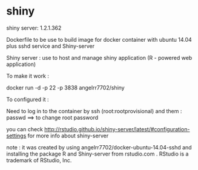 shiny
=====

shiny server: 1.2.1.362

Dockerfile to be use to build image for docker container with ubuntu 14.04 plus sshd service and Shiny-server


Shiny server : use to host and manage shiny application (R - powered web application)

To make it work :

docker run -d -p 22 -p 3838 angelrr7702/shiny

To configured it :

Need to log in to the container by ssh (root:rootprovisional) and them : passwd  ==> to change root password

you can check http://rstudio.github.io/shiny-server/latest/#configuration-settings for more info about shiny-server


note : it was created by using angelrr7702/docker-ubuntu-14.04-sshd and installing the package R and Shiny-server from rstudio.com . RStudio is a trademark of RStudio, Inc.
